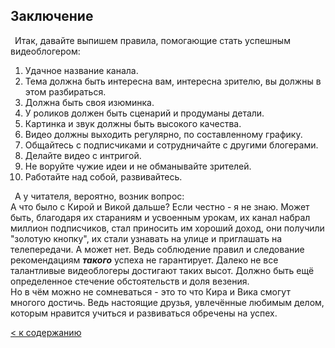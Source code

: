 ## Заключение  

&ensp;Итак, давайте выпишем правила, помогающие стать успешным видеоблогером: </br>

1. Удачное название канала.
2. Тема должна быть интересна вам, интересна зрителю, вы должны в этом разбираться.
3. Должна быть своя изюминка.
4. У роликов должен быть сценарий и продуманы детали.
5. Картинка и звук должны быть высокого качества.
6. Видео должны выходить регулярно, по составленному графику.
7. Общайтесь с подписчиками и сотрудничайте с другими блогерами.
8. Делайте видео с интригой.
9. Не воруйте чужие идеи и не обманывайте зрителей.
10. Работайте над собой, развивайтесь.

&ensp;А у читателя, вероятно, возник вопрос: </br>
А что было с Кирой и Викой дальше? Если честно - я не знаю. Может быть, благодаря их стараниям и усвоенным урокам, их канал набрал  миллион подписчиков, стал приносить им хороший доход, они получили "золотую кнопку", их стали узнавать на улице и приглашать на телепередачи. А может нет. Ведь соблюдение правил и следование рекомендациям ***такого*** успеха не гарантирует. Далеко не все  талантливые видеоблогеры достигают таких высот. Должно быть ещё определенное стечение обстоятельств и доля везения. </br> 
Но в чём можно не сомневаться - это то что Кира и Вика смогут многого достичь. Ведь настоящие друзья, увлечённые любимым делом, которым нравится учиться и развиваться обречены на успех. 

[< к содержанию ](./readme.md)